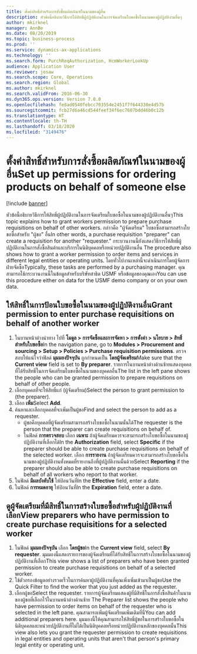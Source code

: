 ```yaml
---
title: ตั้งค่าสิทธิ์สำหรับการสั่งซื้อผลิตภัณฑ์ในนามของผู้อื่น
description: หัวข้อนี้อธิบายวิธีการให้สิทธิ์ผู้ปฏิบัติงานในการจัดเตรียมใบขอซื้อในนามของผู้ปฏิบัติงานอื่นๆ
author: mkirknel
manager: AnnBe
ms.date: 08/20/2019
ms.topic: business-process
ms.prod: ''
ms.service: dynamics-ax-applications
ms.technology: ''
ms.search.form: PurchReqAuthorization, HcmWorkerLookUp
audience: Application User
ms.reviewer: josaw
ms.search.scope: Core, Operations
ms.search.region: Global
ms.author: mkirknel
ms.search.validFrom: 2016-06-30
ms.dyn365.ops.version: Version 7.0.0
ms.openlocfilehash: fe8ad0540febcc703554e2451f7f644338e4d57b
ms.sourcegitcommit: fcb27d6a46cd544feef34f6ec7607bdd46b0c12b
ms.translationtype: HT
ms.contentlocale: th-TH
ms.lasthandoff: 03/18/2020
ms.locfileid: "3149476"
---
```

# <a name="set-up-permissions-for-ordering-products-on-behalf-of-someone-else"></a><span data-ttu-id="9d67d-103">ตั้งค่าสิทธิ์สำหรับการสั่งซื้อผลิตภัณฑ์ในนามของผู้อื่น</span><span class="sxs-lookup"><span data-stu-id="9d67d-103">Set up permissions for ordering products on behalf of someone else</span></span>

[!include [banner](../../includes/banner.md)]

<span data-ttu-id="9d67d-104">หัวข้อนี้อธิบายวิธีการให้สิทธิ์ผู้ปฏิบัติงานในการจัดเตรียมใบขอซื้อในนามของผู้ปฏิบัติงานอื่นๆ</span><span class="sxs-lookup"><span data-stu-id="9d67d-104">This topic explains how to grant workers permission to prepare purchase requisitions on behalf of other workers.</span></span> <span data-ttu-id="9d67d-105">กล่าวคือ "ผู้จัดเตรียม" ใบขอซื้อสามารถสร้างใบขอซื้อสำหรับ "ผู้ขอ" อื่น</span><span class="sxs-lookup"><span data-stu-id="9d67d-105">In other words, a purchase requisition "preparer" can create a requisition for another "requester."</span></span> <span data-ttu-id="9d67d-106">กระบวนงานนี้ยังแสดงวิธีการให้สิทธิ์ผู้ปฏิบัติงานในการสั่งซื้อสินค้าและบริการในนิติบุคคลหรือหน่วยปฏิบัติงานอื่น </span><span class="sxs-lookup"><span data-stu-id="9d67d-106">The procedure also shows how to grant a worker permission to order items and services in different legal entities or operating units.</span></span> <span data-ttu-id="9d67d-107">โดยทั่วไปงานเหล่านี้จะดำเนินการโดยผู้จัดการฝ่ายจัดซื้อ</span><span class="sxs-lookup"><span data-stu-id="9d67d-107">Typically, these tasks are performed by a purchasing manager.</span></span> <span data-ttu-id="9d67d-108">คุณสามารถใช้กระบวนงานนี้ในข้อมูลสำหรับบริษัทสาธิต USMF หรือข้อมูลของคุณเอง</span><span class="sxs-lookup"><span data-stu-id="9d67d-108">You can use this procedure either on data for the USMF demo company or on your own data.</span></span>


## <a name="grant-permission-to-enter-purchase-requisitions-on-behalf-of-another-worker"></a><span data-ttu-id="9d67d-109">ให้สิทธิ์ในการป้อนใบขอซื้อในนามของผู้ปฏิบัติงานอื่น</span><span class="sxs-lookup"><span data-stu-id="9d67d-109">Grant permission to enter purchase requisitions on behalf of another worker</span></span>
1. <span data-ttu-id="9d67d-110">ในบานหน้าต่างนำทาง ไปที่ **โมดูล > การจัดซื้อและการจัดหา > การตั้งค่า > นโยบาย > สิทธิ์สำหรับใบขอซื้อ**</span><span class="sxs-lookup"><span data-stu-id="9d67d-110">In the navigation pane, go to **Modules > Procurement and sourcing > Setup > Policies > Purchase requisition permissions**.</span></span> <span data-ttu-id="9d67d-111">ตรวจสอบให้แน่ใจว่าฟิลด์ **มุมมองปัจจุบัน** ถูกกำหนดเป็น **โดยผู้จัดเตรียม**</span><span class="sxs-lookup"><span data-stu-id="9d67d-111">Make sure that the **Current view** field is set to **By preparer**.</span></span> <span data-ttu-id="9d67d-112">รายการในบานหน้าต่างด้านซ้ายแสดงบุคคลที่ได้รับสิทธิ์ในการจัดเตรียมใบขอซื้อในนามของบุคคลอื่น</span><span class="sxs-lookup"><span data-stu-id="9d67d-112">The list in the left pane shows the people who can be granted permission to prepare requisitions on behalf of other people.</span></span>  
2. <span data-ttu-id="9d67d-113">เลือกบุคคลที่จะให้สิทธิ์แก่ (ผู้จัดเตรียม)</span><span class="sxs-lookup"><span data-stu-id="9d67d-113">Select the person to grant permission to (the preparer).</span></span>
3. <span data-ttu-id="9d67d-114">เลือก **เพิ่ม**</span><span class="sxs-lookup"><span data-stu-id="9d67d-114">Select **Add**.</span></span>
4. <span data-ttu-id="9d67d-115">ค้นหาและเลือกบุคคลที่จะเพิ่มเป็นผู้ขอ</span><span class="sxs-lookup"><span data-stu-id="9d67d-115">Find and select the person to add as a requester.</span></span>
    - <span data-ttu-id="9d67d-116">ผู้ขอคือบุคคลที่ผู้จัดเตรียมสามารถสร้างใบขอซื้อในนามนั้นได้</span><span class="sxs-lookup"><span data-stu-id="9d67d-116">The requester is the person that the preparer can create requisitions on behalf of.</span></span>  
    - <span data-ttu-id="9d67d-117">ในฟิลด์ **การตรวจสอบ** เลือก **เฉพาะ** ถ้าผู้จัดเตรียมควรจะสามารถสร้างใบขอซื้อในนามของผู้ปฏิบัติงานที่เลือกได้</span><span class="sxs-lookup"><span data-stu-id="9d67d-117">In the **Authorization** field, select **Specific** if the preparer should be able to create purchase requisitions on behalf of the selected worker.</span></span> <span data-ttu-id="9d67d-118">เลือก **การรายงาน** ถ้าผู้จัดเตรียมควรจะสามารถสร้างใบขอซื้อในนามของผู้ปฏิบัติงานทั้งหมดที่รายงานถึงที่ผู้ปฏิบัติงานนั้นด้วย</span><span class="sxs-lookup"><span data-stu-id="9d67d-118">Select **Reporting** if the preparer should also be able to create purchase requisitions on behalf of all workers who report to that worker.</span></span>  
5. <span data-ttu-id="9d67d-119">ในฟิลด์ **มีผลบังคับใช้** ให้ป้อนวันที่</span><span class="sxs-lookup"><span data-stu-id="9d67d-119">In the **Effective** field, enter a date.</span></span>
6. <span data-ttu-id="9d67d-120">ในฟิลด์ **การหมดอายุ** ให้ป้อนวันที่</span><span class="sxs-lookup"><span data-stu-id="9d67d-120">In the **Expiration** field, enter a date.</span></span>

## <a name="view-preparers-who-have-permission-to-create-purchase-requisitions-for-a-selected-worker"></a><span data-ttu-id="9d67d-121">ดูผู้จัดเตรียมที่มีสิทธิ์ในการสร้างใบขอซื้อสำหรับผู้ปฏิบัติงานที่เลือก</span><span class="sxs-lookup"><span data-stu-id="9d67d-121">View preparers who have permission to create purchase requisitions for a selected worker</span></span>
1. <span data-ttu-id="9d67d-122">ในฟิลด์ **มุมมองปัจจุบัน** เลือก **โดยผู้ขอ**</span><span class="sxs-lookup"><span data-stu-id="9d67d-122">In the **Current view** field, select **By requester**.</span></span> <span data-ttu-id="9d67d-123">มุมมองนี้แสดงรายการของผู้จัดเตรียมที่ได้รับสิทธิ์ในการสร้างใบขอซื้อในนามของผู้ปฏิบัติงานที่เลือก</span><span class="sxs-lookup"><span data-stu-id="9d67d-123">This view shows a list of preparers who have been granted permission to create purchase requisitions on behalf of a selected worker.</span></span>  
2. <span data-ttu-id="9d67d-124">ใช้ตัวกรองข้อมูลอย่างรวดเร็วในการค้นหาผู้ปฏิบัติงานที่คุณเพิ่งเพิ่มเข้ามาเป็นผู้ขอ</span><span class="sxs-lookup"><span data-stu-id="9d67d-124">Use the Quick Filter to find the worker that you just added as the requester.</span></span>
3. <span data-ttu-id="9d67d-125">เลือกผู้ขอ</span><span class="sxs-lookup"><span data-stu-id="9d67d-125">Select the requester.</span></span> <span data-ttu-id="9d67d-126">รายการผู้จัดเตรียมแสดงผู้ที่มีสิทธิ์ในการสั่งซื้อสินค้าในนามของผู้ขอที่เลือกไว้ในบานหน้าต่างด้านซ้าย </span><span class="sxs-lookup"><span data-stu-id="9d67d-126">The Preparer list shows the people who have permission to order items on behalf of the requester who is selected in the left pane.</span></span>  <span data-ttu-id="9d67d-127">คุณสามารถเพิ่มผู้จัดเตรียมเพิ่มเติมที่นี่</span><span class="sxs-lookup"><span data-stu-id="9d67d-127">You can add additional preparers here.</span></span> <span data-ttu-id="9d67d-128">มุมมองนี้ให้คุณสามารถให้สิทธิ์ผู้ขอในการสร้างใบขอซื้อในนิติบุคคลและหน่วยปฏิบัติงานที่ไม่ได้เป็นนิติบุคคลหรือหน่วยปฏิบัติงานหลักของบุคคลนั้น</span><span class="sxs-lookup"><span data-stu-id="9d67d-128">This view also lets you grant the requester permission to create requisitions in legal entities and operating units that aren't that person's primary legal entity or operating unit.</span></span>  

